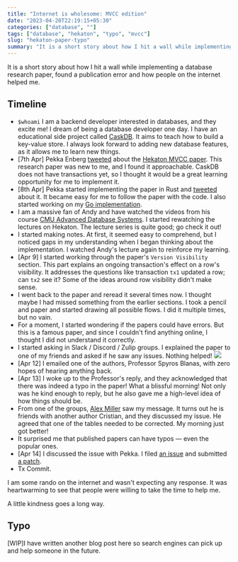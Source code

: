```yaml
---
title: "Internet is wholesome: MVCC edition"
date: "2023-04-20T22:19:15+05:30"
categories: ["database", ""]
tags: ["database", "hekaton", "typo", "mvcc"]
slug: "hekaton-paper-typo"
summary: "It is a short story about how I hit a wall while implementing a database research paper, found a publication error and how people on the internet helped me."
---
```


It is a short story about how I hit a wall while implementing a database research paper, found a publication error and how people on the internet helped me. 

## Timeline

- `$whoami` I am a backend developer interested in databases, and they excite me! I dream of being a database developer one day. I have an educational side project called [CaskDB](https://github.com/avinassh/py-caskdb). It aims to teach how to build a key-value store. I always look forward to adding new database features, as it allows me to learn new things. 
- [7th Apr] Pekka Enberg [tweeted](https://twitter.com/penberg/status/1644221651293204480) about the [Hekaton MVCC paper](https://vldb.org/pvldb/vol5/p298_per-akelarson_vldb2012.pdf). This research paper was new to me, and I found it approachable. CaskDB does not have transactions yet, so I thought it would be a great learning opportunity for me to implement it.
- [8th Apr] Pekka started implementing the paper in Rust and [tweeted](https://twitter.com/penberg/status/1644676555942109185) about it. It became easy for me to follow the paper with the code. I also started working on my [Go implementation](https://github.com/avinassh/mvcc-go).
- I am a massive fan of Andy and have watched the videos from his course [CMU Advanced Database Systems](https://15721.courses.cs.cmu.edu/spring2023/). I started rewatching the lectures on Hekaton. The lecture series is quite good; go check it out!
- I started making notes. At first, it seemed easy to comprehend, but I noticed gaps in my understanding when I began thinking about the implementation. I watched Andy's lecture again to reinforce my learning.
- [Apr 9] I started working through the paper's `Version Visibility` section. This part explains an ongoing transaction's effect on a row's visibility. It addresses the questions like transaction `tx1` updated a row; can `tx2` see it? Some of the ideas around row visibility didn't make sense.
- I went back to the paper and reread it several times now. I thought maybe I had missed something from the earlier sections. I took a pencil and paper and started drawing all possible flows. I did it multiple times, but no vain.
- For a moment, I started wondering if the papers could have errors. But this is a famous paper, and since I couldn't find anything online, I thought I did not understand it correctly.
- I started asking in Slack / Discord / Zulip groups. I explained the paper to one of my friends and asked if he saw any issues. Nothing helped!
![](/blag/images/2023/hekaton-rc.png)
- [Apr 12] I emailed one of the authors, Professor Spyros Blanas, with zero hopes of hearing anything back.
- [Apr 13] I woke up to the Professor's reply, and they acknowledged that there was indeed a typo in the paper! What a blissful morning! Not only was he kind enough to reply, but he also gave me a high-level idea of how things should be.
- From one of the groups, [Alex Miller](https://transactional.blog) saw my message. It turns out he is friends with another author Cristian, and they discussed my issue. He agreed that one of the tables needed to be corrected. My morning just got better!
- It surprised me that published papers can have typos — even the popular ones.
- [Apr 14] I discussed the issue with Pekka. I filed [an issue](https://github.com/penberg/mvcc-rs/issues/15) and submitted [a patch](https://github.com/penberg/mvcc-rs/pull/16).
- Tx Commit.

I am some rando on the internet and wasn't expecting any response. It was heartwarming to see that people were willing to take the time to help me. 

A little kindness goes a long way.

## Typo

[WIP]I have written another blog post here so search engines can pick up and help someone in the future.